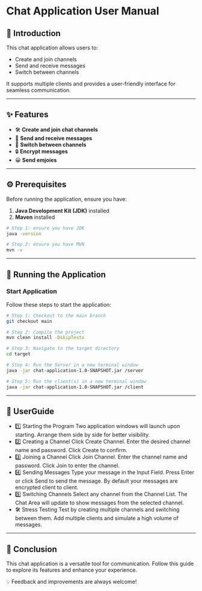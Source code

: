 # **Chat Application User Manual**

## **📘 Introduction**
This chat application allows users to:
- Create and join channels
- Send and receive messages
- Switch between channels

It supports multiple clients and provides a user-friendly interface for seamless communication.

---

## **✨ Features**
- 🛠️ **Create and join chat channels**
- 📩 **Send and receive messages**
- 🔄 **Switch between channels**
- 🔒 **Encrypt messages**
- 😀 **Send emjoies**

---

## **⚙️ Prerequisites**
Before running the application, ensure you have:
1. **Java Development Kit (JDK)** installed
2. **Maven** installed
```bash
# Step 1: ensure you have JDK
java -version

# Step 2: ensure you have MVN
mvn -v
```


---

## **🚀 Running the Application**

### **Start Application**
Follow these steps to start the application:

```bash
# Step 1: Checkout to the main branch
git checkout main

# Step 2: Compile the project
mvn clean install -DskipTests

# Step 3: Navigate to the target directory
cd target

# Step 4: Run the Server in a new terminal window
java -jar chat-application-1.0-SNAPSHOT.jar /server

# Step 5: Run the client(s) in a new terminal window
java -jar chat-application-1.0-SNAPSHOT.jar /client
``` 
---
## **📖 UserGuide**


- 1️⃣ Starting the Program
  Two application windows will launch upon starting.
  Arrange them side by side for better visibility.
- 2️⃣ Creating a Channel
  Click Create Channel.
  Enter the desired channel name and password.
  Click Create to confirm.
- 3️⃣ Joining a Channel
  Click Join Channel.
  Enter the channel name and password.
  Click Join to enter the channel.
- 4️⃣ Sending Messages
  Type your message in the Input Field.
  Press Enter or click Send to send the message.
  By default your messages are encrypted client to client.
- 5️⃣ Switching Channels
  Select any channel from the Channel List.
  The Chat Area will update to show messages from the selected channel.
- 🛠️ Stress Testing
  Test by creating multiple channels and switching between them.
  Add multiple clients and simulate a high volume of messages.
---
## **🎯 Conclusion**


This chat application is a versatile tool for communication. Follow this guide to explore its features and enhance your experience.

💡 Feedback and improvements are always welcome!
